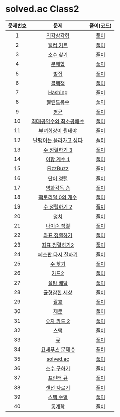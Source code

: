 # solved.ac Class2

| 문제번호 |  문제  | 풀이(코드) |    
|  :---:  | :---: |   :---:  |    
| 1  | [직각삼각형](https://www.acmicpc.net/problem/4153) | [풀이](./4153.py) |    
| 2  | [웰컴 키트](https://www.acmicpc.net/problem/30802) | [풀이](./30802.py) |    
| 3  | [소수 찾기](https://www.acmicpc.net/problem/1978) | [풀이](./1978.py) |    
| 4  | [분해합](https://www.acmicpc.net/problem/2231) | [풀이](./2231.py) |    
| 5  | [벌집](https://www.acmicpc.net/problem/2292) | [풀이](./2292.py) |    
| 6  | [블랙잭](https://www.acmicpc.net/problem/2798) | [풀이](./2798.py) |    
| 7  | [Hashing](https://www.acmicpc.net/problem/15829) | [풀이](./15829.py) |    
| 8  | [팰린드롬수](https://www.acmicpc.net/problem/1259) | [풀이](./1259.py) |    
| 9  | [평균](https://www.acmicpc.net/problem/1546) | [풀이](./1546.py) |    
| 10  | [최대공약수와 최소공배수](https://www.acmicpc.net/problem/2609) | [풀이](./2609.py) |    
| 11  | [부녀회장이 될테야](https://www.acmicpc.net/problem/2775) | [풀이](./2275.py) |    
| 12  | [달팽이는 올라가고 싶다](https://www.acmicpc.net/problem/2869) | [풀이](./2869.py) |    
| 13  | [수 정렬하기 3](https://www.acmicpc.net/problem/10989) | [풀이](./10989.py) |    
| 14  | [이항 계수 1](https://www.acmicpc.net/problem/11050) | [풀이](./11050.py) |    
| 15  | [FizzBuzz](https://www.acmicpc.net/problem/28702) | [풀이](./28702.py) |    
| 16  | [단어 정렬](https://www.acmicpc.net/problem/1181) | [풀이](./1181.py) |    
| 17  | [영화감독 숌](https://www.acmicpc.net/problem/1436) | [풀이]() |    
| 18  | [팩토리얼 0의 개수](https://www.acmicpc.net/problem/1676) | [풀이]() |    
| 19  | [수 정렬하기 2](https://www.acmicpc.net/problem/2751) | [풀이]() |    
| 20  | [덩치](https://www.acmicpc.net/problem/7568) | [풀이]() |    
| 21  | [나이순 정렬](https://www.acmicpc.net/problem/10814) | [풀이]() |    
| 22  | [좌표 정렬하기](https://www.acmicpc.net/problem/11650) | [풀이]() |    
| 23  | [좌표 정렬하기2](https://www.acmicpc.net/problem/11651) | [풀이]() |    
| 24  | [체스판 다시 칠하기](https://www.acmicpc.net/problem/1018) | [풀이]() |    
| 25  | [수 찾기](https://www.acmicpc.net/problem/1920) | [풀이]() |    
| 26  | [카드2](https://www.acmicpc.net/problem/2164) | [풀이]() |    
| 27  | [설탕 배달](https://www.acmicpc.net/problem/2839) | [풀이]() |    
| 28  | [균형잡힌 세상](https://www.acmicpc.net/problem/4949) | [풀이]() |    
| 29  | [괄호](https://www.acmicpc.net/problem/9012) | [풀이]() |    
| 30  | [제로](https://www.acmicpc.net/problem/10773) | [풀이]() |    
| 31  | [숫자 카드 2](https://www.acmicpc.net/problem/10816) | [풀이]() |    
| 32  | [스택](https://www.acmicpc.net/problem/10828) | [풀이]() |    
| 33  | [큐](https://www.acmicpc.net/problem/10845) | [풀이]() |    
| 34  | [요세푸스 문제 0](https://www.acmicpc.net/problem/11866) | [풀이]() |    
| 35  | [solved.ac](https://www.acmicpc.net/problem/18110) | [풀이]() |    
| 36  | [소수 구하기](https://www.acmicpc.net/problem/1929) | [풀이]() |    
| 37  | [프린터 큐](https://www.acmicpc.net/problem/1966) | [풀이]() |    
| 38  | [랜선 자르기](https://www.acmicpc.net/problem/1654) | [풀이]() |    
| 39  | [스택 수열](https://www.acmicpc.net/problem/1874) | [풀이]() |    
| 40  | [통계학](https://www.acmicpc.net/problem/2108) | [풀이]() |    